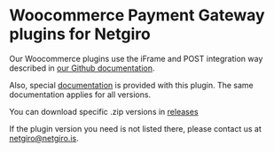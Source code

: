 # Woocommerce Payment Gateway plugins for Netgiro
Our Woocommerce plugins use the iFrame and POST integration way described in [our Github documentation](https://netgiro.github.io/).

Also, special [documentation](https://github.com/netgiro/woocommerce-plugin/blob/master/Netgiro%20-%20Woocommerce%20plugin.pdf) is provided with this plugin. The same documentation applies for all versions.

You can download specific .zip versions in [releases](https://github.com/netgiro/woocommerce-plugin/releases)

If the plugin version you need is not listed there, please contact us at netgiro@netgiro.is.
